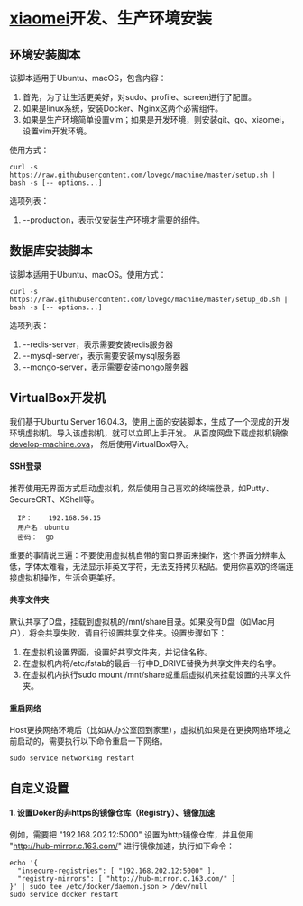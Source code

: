 # <a href="http://github.com/lovego/xiaomei">xiaomei</a>开发、生产环境安装



## 环境安装脚本
该脚本适用于Ubuntu、macOS，包含内容：
1. 首先，为了让生活更美好，对sudo、profile、screen进行了配置。
2. 如果是linux系统，安装Docker、Nginx这两个必需组件。
3. 如果是生产环境简单设置vim；如果是开发环境，则安装git、go、xiaomei，设置vim开发环境。

使用方式：
```
curl -s https://raw.githubusercontent.com/lovego/machine/master/setup.sh | bash -s [-- options...]
```
选项列表：
1. --production，表示仅安装生产环境才需要的组件。



## 数据库安装脚本
该脚本适用于Ubuntu、macOS。使用方式：
```
curl -s https://raw.githubusercontent.com/lovego/machine/master/setup_db.sh | bash -s [-- options...]
```
选项列表：
1. --redis-server，表示需要安装redis服务器
2. --mysql-server，表示需要安装mysql服务器
3. --mongo-server，表示需要安装mongo服务器



## VirtualBox开发机
我们基于Ubuntu Server 16.04.3，使用上面的安装脚本，生成了一个现成的开发环境虚拟机。导入该虚拟机，就可以立即上手开发。
从百度网盘下载虚拟机镜像 <a target="_blank" href="https://pan.baidu.com/s/1nv9mEFZ">develop-machine.ova</a>， 然后使用VirtualBox导入。

#### SSH登录
推荐使用无界面方式启动虚拟机，然后使用自己喜欢的终端登录，如Putty、SecureCRT、XShell等。
```
  IP：    192.168.56.15
  用户名：ubuntu
  密码：  go
```
重要的事情说三遍：不要使用虚拟机自带的窗口界面来操作，这个界面分辨率太低，字体太难看，无法显示非英文字符，无法支持拷贝粘贴。使用你喜欢的终端连接虚拟机操作，生活会更美好。

#### 共享文件夹

默认共享了D盘，挂载到虚拟机的/mnt/share目录。如果没有D盘（如Mac用户），将会共享失败，请自行设置共享文件夹。设置步骤如下：
1. 在虚拟机设置界面，设置好共享文件夹，并记住名称。
2. 在虚拟机内将/etc/fstab的最后一行中D_DRIVE替换为共享文件夹的名字。
3. 在虚拟机内执行sudo mount /mnt/share或重启虚拟机来挂载设置的共享文件夹。

#### 重启网络
Host更换网络环境后（比如从办公室回到家里），虚拟机如果是在更换网络环境之前启动的，需要执行以下命令重启一下网络。
```
sudo service networking restart
```



## 自定义设置

#### 1. 设置Doker的非https的镜像仓库（Registry）、镜像加速
例如，需要把 "192.168.202.12:5000" 设置为http镜像仓库，并且使用 "http://hub-mirror.c.163.com/" 进行镜像加速，执行如下命令：
```
echo '{
  "insecure-registries": [ "192.168.202.12:5000" ],
  "registry-mirrors": [ "http://hub-mirror.c.163.com/" ]
}' | sudo tee /etc/docker/daemon.json > /dev/null
sudo service docker restart
```

